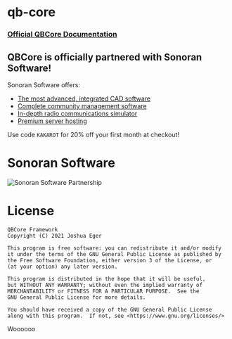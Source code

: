 # qb-core

### [Official QBCore Documentation](https://qbcore-framework.github.io/qb-docs/)


## QBCore is officially partnered with Sonoran Software!
Sonoran Software offers:
* [The most advanced, integrated CAD software](https://sonorancad.com/kakarot)
* [Complete community management software](https://sonorancms.com/kakarot)
* [In-depth radio communications simulator](https://sonoranradio.com/kakarot)
* [Premium server hosting](https://sonoranservers.com/kakarot)

Use code `KAKAROT` for 20% off your first month at checkout!

# Sonoran Software
![Sonoran Software Partnership](https://sonoransoftware.com/assets/images/promotional/partners/qb_banner_coupon.png)

# License

    QBCore Framework
    Copyright (C) 2021 Joshua Eger

    This program is free software: you can redistribute it and/or modify
    it under the terms of the GNU General Public License as published by
    the Free Software Foundation, either version 3 of the License, or
    (at your option) any later version.

    This program is distributed in the hope that it will be useful,
    but WITHOUT ANY WARRANTY; without even the implied warranty of
    MERCHANTABILITY or FITNESS FOR A PARTICULAR PURPOSE.  See the
    GNU General Public License for more details.

    You should have received a copy of the GNU General Public License
    along with this program.  If not, see <https://www.gnu.org/licenses/>



Woooooo